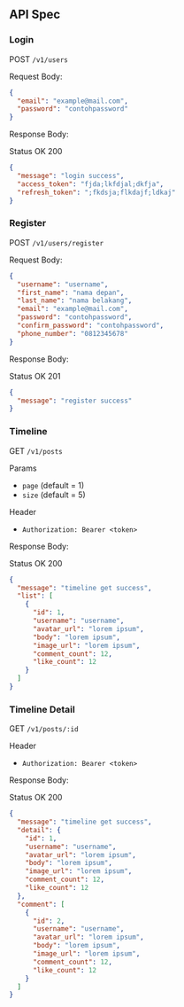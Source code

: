 ## API Spec

### Login

POST `/v1/users`

Request Body:

```json
{
  "email": "example@mail.com",
  "password": "contohpassword"
}
```

Response Body:

Status OK 200

```json
{
  "message": "login success",
  "access_token": "fjda;lkfdjal;dkfja",
  "refresh_token": ";fkdsja;flkdajf;ldkaj"
}
```

### Register

POST `/v1/users/register`

Request Body:

```json
{
  "username": "username",
  "first_name": "nama depan",
  "last_name": "nama belakang",
  "email": "example@mail.com",
  "password": "contohpassword",
  "confirm_password": "contohpassword",
  "phone_number": "0812345678"
}
```

Response Body:

Status OK 201

```json
{
  "message": "register success"
}
```

### Timeline

GET `/v1/posts`

Params

- `page` (default = 1)
- `size` (default = 5)

Header

- `Authorization: Bearer <token>`

Response Body:

Status OK 200

```json
{
  "message": "timeline get success",
  "list": [
    {
      "id": 1,
      "username": "username",
      "avatar_url": "lorem ipsum",
      "body": "lorem ipsum",
      "image_url": "lorem ipsum",
      "comment_count": 12,
      "like_count": 12
    }
  ]
}
```

### Timeline Detail

GET `/v1/posts/:id`

Header

- `Authorization: Bearer <token>`

Response Body:

Status OK 200

```json
{
  "message": "timeline get success",
  "detail": {
    "id": 1,
    "username": "username",
    "avatar_url": "lorem ipsum",
    "body": "lorem ipsum",
    "image_url": "lorem ipsum",
    "comment_count": 12,
    "like_count": 12
  },
  "comment": [
    {
      "id": 2,
      "username": "username",
      "avatar_url": "lorem ipsum",
      "body": "lorem ipsum",
      "image_url": "lorem ipsum",
      "comment_count": 12,
      "like_count": 12
    }
  ]
}
```